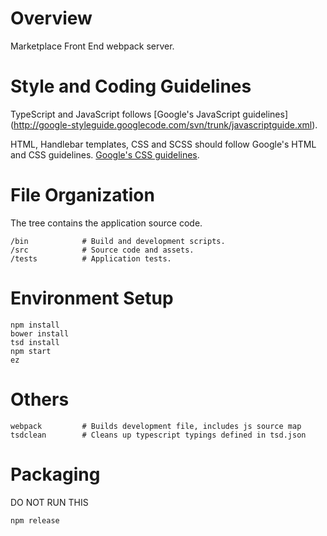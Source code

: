 Overview
========
Marketplace Front End webpack server.


Style and Coding Guidelines
===========================
TypeScript and JavaScript follows [Google's JavaScript guidelines]
(http://google-styleguide.googlecode.com/svn/trunk/javascriptguide.xml).

HTML, Handlebar templates, CSS and SCSS should follow Google's HTML and CSS
guidelines.
[Google's CSS guidelines](http://google-styleguide.googlecode.com/svn/trunk/htmlcssguide.xml).


File Organization
=================
The tree contains the application source code.

    /bin            # Build and development scripts.
    /src            # Source code and assets.
    /tests          # Application tests.


Environment Setup
=================

    npm install
    bower install
    tsd install
    npm start
    ez


Others
========

    webpack         # Builds development file, includes js source map
    tsdclean        # Cleans up typescript typings defined in tsd.json


Packaging
=========
DO NOT RUN THIS

    npm release

